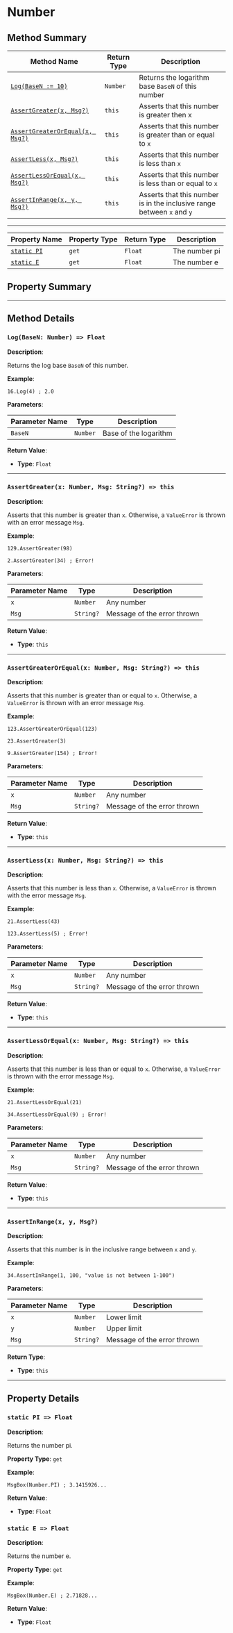# Number

## Method Summary

| Method Name                                              | Return Type   | Description                                                            |
| -------------------------------------------------------- | ------------- | ---------------------------------------------------------------------- |
| [`Log(BaseN := 10)`](#Log)                               | `Number`      | Returns the logarithm base `BaseN` of this number                      |
| [`AssertGreater(x, Msg?)`](#AssertGreater)               | `this`        | Asserts that this number is greater then x                             |
| [`AssertGreaterOrEqual(x, Msg?)`](#AssertGreaterOrEqual) | `this`        | Asserts that this number is greater than or equal to `x`               |
| [`AssertLess(x, Msg?)`](#AssertLess)                     | `this`        | Asserts that this number is less than `x`                              |
| [`AssertLessOrEqual(x, Msg?)`](#AssertLessOrEqual)       | `this`        | Asserts that this number is less than or equal to `x`                  |
| [`AssertInRange(x, y, Msg?)`](#AssertInRange)            | `this`        | Asserts that this number is in the inclusive range between `x` and `y` |

---

| Property Name        | Property Type | Return Type | Description   |
| -------------------- | ------------- | ----------- | ------------- |
| [`static PI`](#PI)   | `get`         | `Float`     | The number pi |
| [`static E`](#E)     | `get`         | `Float`     | The number e  |

## Property Summary

---

## Method Details

<a id="Log"></a>

### `Log(BaseN: Number) => Float`

**Description**:

Returns the log base `BaseN` of this number.

**Example**:

```ahk
16.Log(4) ; 2.0
```

**Parameters**:

| Parameter Name | Type     | Description           |
| -------------- | -------- | --------------------- |
| `BaseN`        | `Number` | Base of the logarithm |

**Return Value**:

- **Type**: `Float`

---

<a id="AssertGreater"></a>

### `AssertGreater(x: Number, Msg: String?) => this`

**Description**:

Asserts that this number is greater than `x`. Otherwise, a `ValueError` is thrown with an error message `Msg`.

**Example**:

```ahk
129.AssertGreater(98)

2.AssertGreater(34) ; Error!
```

**Parameters**:

| Parameter Name | Type      | Description                 |
| -------------- | --------- | --------------------------- |
| `x`            | `Number`  | Any number                  |
| `Msg`          | `String?` | Message of the error thrown |

**Return Value**:

- **Type**: `this`

---

<a id="AssertGreaterOrEqual"></a>

### `AssertGreaterOrEqual(x: Number, Msg: String?) => this`

**Description**:

Asserts that this number is greater than or equal to `x`. Otherwise, a `ValueError` is thrown with an error message `Msg`.

**Example**:

```ahk
123.AssertGreaterOrEqual(123)

23.AssertGreater(3)

9.AssertGreater(154) ; Error!
```

**Parameters**:

| Parameter Name | Type      | Description                 |
| -------------- | --------- | --------------------------- |
| `x`            | `Number`  | Any number                  |
| `Msg`          | `String?` | Message of the error thrown |

**Return Value**:

- **Type**: `this`

---

<a id="AssertLess"></a>

### `AssertLess(x: Number, Msg: String?) => this`

**Description**:

Asserts that this number is less than `x`. Otherwise, a `ValueError` is thrown with the error message `Msg`.

**Example**:

```ahk
21.AssertLess(43)

123.AssertLess(5) ; Error!
```

**Parameters**:

| Parameter Name | Type      | Description                 |
| -------------- | --------- | --------------------------- |
| `x`            | `Number`  | Any number                  |
| `Msg`          | `String?` | Message of the error thrown |

**Return Value**:

- **Type**: `this`

---

<a id="AssertLessOrEqual"></a>

### `AssertLessOrEqual(x: Number, Msg: String?) => this`

**Description**:

Asserts that this number is less than or equal to `x`. Otherwise, a `ValueError` is thrown with the error message `Msg`.

**Example**:

```ahk
21.AssertLessOrEqual(21)

34.AssertLessOrEqual(9) ; Error!
```

**Parameters**:

| Parameter Name | Type      | Description                 |
| -------------- | --------- | --------------------------- |
| `x`            | `Number`  | Any number                  |
| `Msg`          | `String?` | Message of the error thrown |

**Return Value**:

- **Type**: `this`

---

<a id="AssertInRange"></a>

### `AssertInRange(x, y, Msg?)`

**Description**:

Asserts that this number is in the inclusive range between `x` and `y`.

**Example**:

```ahk
34.AssertInRange(1, 100, "value is not between 1-100")
```

**Parameters**:

| Parameter Name | Type      | Description                 |
| -------------- | --------- | --------------------------- |
| `x`            | `Number`  | Lower limit                 |
| `y`            | `Number`  | Upper limit                 |
| `Msg`          | `String?` | Message of the error thrown |

**Return Type**:

- **Type**: `this`

---

## Property Details

<a id="PI"></a>

### `static PI => Float`

**Description**:

Returns the number pi.

**Property Type**: `get`

**Example**:

```ahk
MsgBox(Number.PI) ; 3.1415926...
```

**Return Value**:

- **Type**: `Float`

<a id="E"></a>

### `static E => Float`

**Description**:

Returns the number e.

**Property Type**: `get`

**Example**:

```ahk
MsgBox(Number.E) ; 2.71828...
```

**Return Value**:

- **Type**: `Float`
